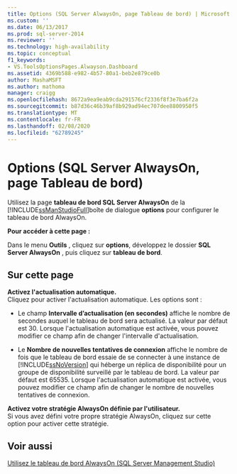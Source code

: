 ```yaml
---
title: Options (SQL Server AlwaysOn, page Tableau de bord) | Microsoft Docs
ms.custom: ''
ms.date: 06/13/2017
ms.prod: sql-server-2014
ms.reviewer: ''
ms.technology: high-availability
ms.topic: conceptual
f1_keywords:
- VS.ToolsOptionsPages.Alwayson.Dashboard
ms.assetid: 4369b588-e982-4b57-80a1-beb2e879ce0b
author: MashaMSFT
ms.author: mathoma
manager: craigg
ms.openlocfilehash: 8672a9ea9eab9cda291576cf2336f8f3e7ba6f2a
ms.sourcegitcommit: b87d36c46b39af8b929ad94ec707dee8800950f5
ms.translationtype: MT
ms.contentlocale: fr-FR
ms.lasthandoff: 02/08/2020
ms.locfileid: "62789245"
---
```

# <a name="options-sql-server-alwayson-dashboard-page"></a>Options (SQL Server AlwaysOn, page Tableau de bord)
  Utilisez la page **tableau de bord SQL Server AlwaysOn** de la [!INCLUDE[ssManStudioFull](../../../includes/ssmanstudiofull-md.md)]boîte de dialogue **options** pour configurer le tableau de bord AlwaysOn.  
  
 **Pour accéder à cette page :**  
  
 Dans le menu **Outils** , cliquez sur **options**, développez le dossier **SQL Server AlwaysOn** , puis cliquez sur **tableau de bord**.  
  
## <a name="on-this-page"></a>Sur cette page  
 **Activez l'actualisation automatique.**  
 Cliquez pour activer l'actualisation automatique. Les options sont :  
  
-   Le champ **Intervalle d’actualisation (en secondes)** affiche le nombre de secondes auquel le tableau de bord sera actualisé. La valeur par défaut est 30. Lorsque l'actualisation automatique est activée, vous pouvez modifier ce champ afin de changer l'intervalle d'actualisation.  
  
-   Le **Nombre de nouvelles tentatives de connexion** affiche le nombre de fois que le tableau de bord essaie de se connecter à une instance de [!INCLUDE[ssNoVersion](../../../includes/ssnoversion-md.md)] qui héberge un réplica de disponibilité pour un groupe de disponibilité surveillé par le tableau de bord. La valeur par défaut est 65535. Lorsque l'actualisation automatique est activée, vous pouvez modifier ce champ afin de changer le nombre de nouvelles tentatives de connexion.  
  
 **Activez votre stratégie AlwaysOn définie par l'utilisateur.**  
 Si vous avez défini votre propre stratégie AlwaysOn, cliquez sur cette option pour activer cette stratégie.  
  
## <a name="see-also"></a>Voir aussi  
 [Utilisez le tableau de bord AlwaysOn &#40;SQL Server Management Studio&#41;](use-the-always-on-dashboard-sql-server-management-studio.md)  
  
  
